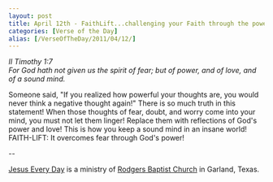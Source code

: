 ```yaml
---
layout: post
title: April 12th - FaithLift...challenging your Faith through the power of
categories: [Verse of the Day]
alias: [/VerseOfTheDay/2011/04/12/]
---
```


_II Timothy 1:7  
For God hath not given us the spirit of fear; but of power, and of
love, and of a sound mind._

Someone said, "If you realized how powerful your thoughts are, you
would never think a negative thought again!" There is so much truth
in this statement! When those thoughts of fear, doubt, and worry come
into your mind, you must not let them linger! Replace them with
reflections of God's power and love! This is how you keep a sound
mind in an insane world! FAITH-LIFT: It overcomes fear through God's
power!

 --

<a href=http://jesuseveryday.net>Jesus Every Day</a> is a ministry of <a href=http://rodgersbaptist.net>Rodgers Baptist Church</a> in Garland, Texas.
